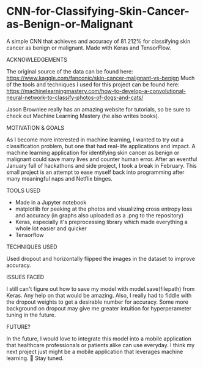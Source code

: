 # CNN-for-Classifying-Skin-Cancer-as-Benign-or-Malignant
A simple CNN that achieves and accuracy of 81.212% for classifying skin cancer as benign or malignant. Made with Keras and TensorFlow. 

ACKNOWLEDGEMENTS

The original source of the data can be found here: https://www.kaggle.com/fanconic/skin-cancer-malignant-vs-benign
Much of the tools and techniques I used for this project can be found here: https://machinelearningmastery.com/how-to-develop-a-convolutional-neural-network-to-classify-photos-of-dogs-and-cats/

Jason Brownlee really has an amazing website for tutorials, so be sure to check out Machine Learning Mastery (he also writes books).

MOTIVATION & GOALS

As I become more interested in machine learning, I wanted to try out a classification problem, but one that had real-life applications and impact. A machine learning application for identifying skin cancer as benign or malignant could save many lives and counter human error. After an eventful January full of hackathons and side project, I took a break in February. This small project is an attempt to ease myself back into programming after many meaningful naps and Netflix binges. 

TOOLS USED

* Made in a Jupyter notebook
* matplotlib for peeking at the photos and visualizing cross entropy loss and accuracy (in graphs also uploaded as a .png to the repository)
* Keras, especially it's preprocessing library which made everything a whole lot easier and quicker
* Tensorflow

TECHNIQUES USED

Used dropout and horizontally flipped the images in the dataset to improve accuracy.

ISSUES FACED

I still can't figure out how to save my model with model.save(filepath) from Keras. Any help on that would be amazing. Also, I really had to fiddle with the dropout weights to get a desirable number for accuracy. Some more background on dropout may give me greater intuition for hyperperameter tuning in the future.


FUTURE?

In the future, I would love to integrate this model into a mobile application that healthcare professionals or patients alike can use everyday. I think my next project just might be a mobile application that leverages machine learning. 🤔 Stay tuned.
